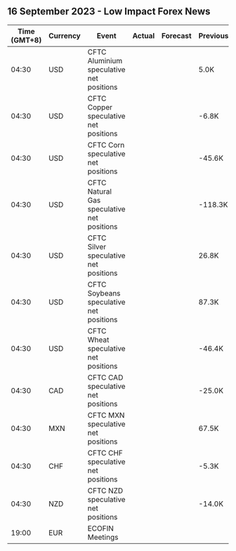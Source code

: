 ## 16 September 2023 - Low Impact Forex News

| Time (GMT+8) | Currency | Event | Actual | Forecast | Previous |
|------|----------|-------|--------|----------|----------|
| 04:30 | USD | CFTC Aluminium speculative net positions |  |  | 5.0K |
| 04:30 | USD | CFTC Copper speculative net positions |  |  | -6.8K |
| 04:30 | USD | CFTC Corn speculative net positions |  |  | -45.6K |
| 04:30 | USD | CFTC Natural Gas speculative net positions |  |  | -118.3K |
| 04:30 | USD | CFTC Silver speculative net positions |  |  | 26.8K |
| 04:30 | USD | CFTC Soybeans speculative net positions |  |  | 87.3K |
| 04:30 | USD | CFTC Wheat speculative net positions |  |  | -46.4K |
| 04:30 | CAD | CFTC CAD speculative net positions |  |  | -25.0K |
| 04:30 | MXN | CFTC MXN speculative net positions |  |  | 67.5K |
| 04:30 | CHF | CFTC CHF speculative net positions |  |  | -5.3K |
| 04:30 | NZD | CFTC NZD speculative net positions |  |  | -14.0K |
| 19:00 | EUR | ECOFIN Meetings |  |  |  |
